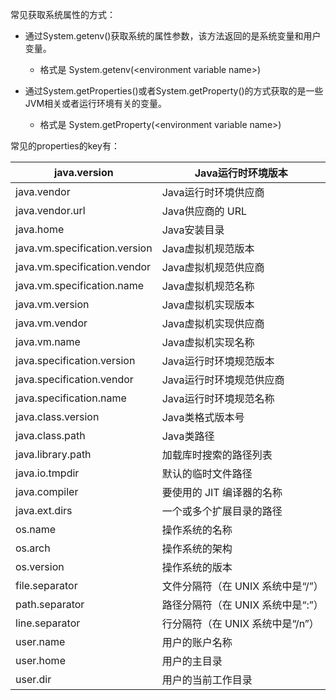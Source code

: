 常见获取系统属性的方式：

- 通过System.getenv()获取系统的属性参数，该方法返回的是系统变量和用户变量。
  
  - 格式是 System.getenv(\<environment variable name\>)

- 通过System.getProperties()或者System.getProperty()的方式获取的是一些JVM相关或者运行环境有关的变量。
  
  - 格式是 System.getProperty(\<environment variable name\>)

常见的properties的key有：

| java.version                  | Java运行时环境版本           |
| ----------------------------- | --------------------- |
| java.vendor                   | Java运行时环境供应商          |
| java.vendor.url               | Java供应商的 URL          |
| java.home                     | Java安装目录              |
| java.vm.specification.version | Java虚拟机规范版本           |
| java.vm.specification.vendor  | Java虚拟机规范供应商          |
| java.vm.specification.name    | Java虚拟机规范名称           |
| java.vm.version               | Java虚拟机实现版本           |
| java.vm.vendor                | Java虚拟机实现供应商          |
| java.vm.name                  | Java虚拟机实现名称           |
| java.specification.version    | Java运行时环境规范版本         |
| java.specification.vendor     | Java运行时环境规范供应商        |
| java.specification.name       | Java运行时环境规范名称         |
| java.class.version            | Java类格式版本号            |
| java.class.path               | Java类路径               |
| java.library.path             | 加载库时搜索的路径列表           |
| java.io.tmpdir                | 默认的临时文件路径             |
| java.compiler                 | 要使用的 JIT 编译器的名称       |
| java.ext.dirs                 | 一个或多个扩展目录的路径          |
| os.name                       | 操作系统的名称               |
| os.arch                       | 操作系统的架构               |
| os.version                    | 操作系统的版本               |
| file.separator                | 文件分隔符（在 UNIX 系统中是“/”） |
| path.separator                | 路径分隔符（在 UNIX 系统中是“:”） |
| line.separator                | 行分隔符（在 UNIX 系统中是“/n”） |
| user.name                     | 用户的账户名称               |
| user.home                     | 用户的主目录                |
| user.dir                      | 用户的当前工作目录             |
